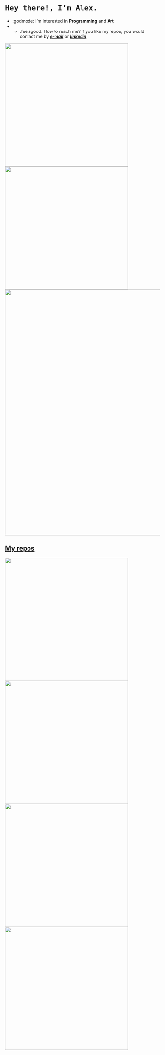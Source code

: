 
# ```Hey there!, I’m Alex.```

* :godmode: I’m interested in **Programming** and **Art**
* * :feelsgood: How to reach me? If you like my repos, you would contact me by _**[e-mail](mailto:alexdeassis7@gmail.com)**_ or _**[linkedin](https://www.linkedin.com/in/eichenbergerche)**_
<!---
* :suspect: I’m currently learning English, Web Development, git, frameworks and other stuff
* :goberserk: I’m looking to collaborate on any project to help me to gain some experience in the programming world
* :feelsgood: How to reach me? If you like my repos, you would contact me by _**[e-mail](mailto:eichenberger.che@gmail.com)**_ or _**[linkedin](https://www.linkedin.com/in/alex-d-6037ba160/)**_
--->
  
<p align="left">
  <a href="https://github.com/alexdeassis7"><img width="400" src="https://github-readme-stats.vercel.app/api?username=alexdeassis7&show_icons=true&theme=gruvbox">
  <a href="https://github.com/alexdeassis7"><img width="400" src="https://github-readme-stats.vercel.app/api/top-langs/?username=alexdeassis7&hide=html,scss,css,shell&langs_count=10&layout=compact&theme=gruvbox">
  <a href="https://github.com/alexdeassis7"><img width="800" src="https://github-profile-trophy.vercel.app/?username=alexdeassis7&row=1&column=5&theme=gruvbox">
</p>
        
## My repos
    
<p align="left">
 
  <a href="https://github.com/alexdeassis7/MicroservicesSpringBootAngularZuulEureka"><img width="400" src="https://github-readme-stats.vercel.app/api/pin/?username=alexdeassis7&card_height=300&&repo=MicroservicesSpringBootAngularZuulEureka&langs_count=5&layout=compact&theme=gruvbox">
    <a href="https://github.com/alexdeassis7/FlutterUTNjulio2021"><img width="400" src="https://github-readme-stats.vercel.app/api/pin/?username=alexdeassis7&card_height=300&&repo=FlutterUTNjulio2021&langs_count=5&layout=compact&theme=gruvbox">
  <a href="https://github.com/alexdeassis7/JavaArchitectJulio2021"><img width="400" src="https://github-readme-stats.vercel.app/api/pin/?username=alexdeassis7&repo=JavaArchitectJulio2021&layout=compact&theme=gruvbox">
  <a href="https://github.com/alexdeassis7/SpringJulioJueVie"><img width="400" src="https://github-readme-stats.vercel.app/api/pin/?username=alexdeassis7&repo=SpringJulioJueVie&langs_count=10&layout=compact&theme=gruvbox">
</p>  
   <!---    
## My Works
 

<a href=https://envolvedorasyservicios.com.ar/inicio><img align="left" width="400" src="https://github.com/eichenbergerche/websites/blob/main/envolvedoras.png">
<a href=https://www.litoralpack.com.ar/><img align="left" width="400" src="https://github.com/eichenbergerche/websites/blob/main/litoralPack.png">

eichenbergerche/eichenbergerche is a ✨ special ✨ repository because its `README.md` (this file) appears on your GitHub profile.
You can click the Preview link to take a look at your changes..


## My Works
 

<a href=https://envolvedorasyservicios.com.ar/inicio><img align="left" width="400" src="https://github.com/eichenbergerche/websites/blob/main/envolvedoras.png">
<a href=https://www.litoralpack.com.ar/><img align="left" width="400" src="https://github.com/eichenbergerche/websites/blob/main/litoralPack.png">

eichenbergerche/eichenbergerche is a ✨ special ✨ repository because its `README.md` (this file) appears on your GitHub profile.
You can click the Preview link to take a look at your changes..
--->
